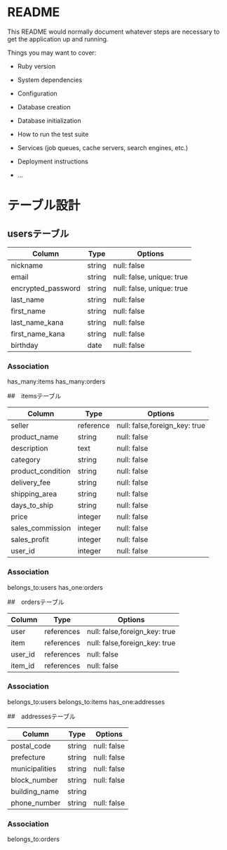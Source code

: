 # README

This README would normally document whatever steps are necessary to get the
application up and running.

Things you may want to cover:

* Ruby version

* System dependencies

* Configuration

* Database creation

* Database initialization

* How to run the test suite

* Services (job queues, cache servers, search engines, etc.)

* Deployment instructions

* ...

# テーブル設計

## usersテーブル

| Column                   | Type   | Options                   |
| ------------------       | ------ | -----------               |
| nickname                 | string | null: false               |
| email                    | string | null: false, unique: true |
| encrypted_password       | string | null: false, unique: true |
| last_name                | string | null: false               |
| first_name               | string | null: false               |
| last_name_kana           | string | null: false               |
| first_name_kana          | string | null: false               |
| birthday                 | date   | null: false               |

### Association
has_many:items
has_many:orders

##　itemsテーブル

| Column                | Type       | Options                        |
| ------------------    | ------     | -----------                    |
| seller                | reference  | null: false,foreign_key: true  |
| product_name          | string     | null: false                    |
| description           | text       | null: false                    |
| category              | string     | null: false                    |
| product_condition     | string     | null: false                    |
| delivery_fee          | string     | null: false                    |
| shipping_area         | string     | null: false                    |
| days_to_ship          | string     | null: false                    |
| price                 | integer    | null: false                    |
| sales_commission      | integer    | null: false                    |
| sales_profit          | integer    | null: false                    |
| user_id               | integer    | null: false                    |

### Association
belongs_to:users
has_one:orders

##　ordersテーブル

| Column                | Type       | Options                        |
| ------------------    | ------     | -----------                    |
| user                  | references | null: false,foreign_key: true  |
| item                  | references | null: false,foreign_key: true  |
| user_id               | references | null: false                    |
| item_id               | references | null: false                    |

### Association
belongs_to:users
belongs_to:items
has_one:addresses

##　addressesテーブル

| Column                | Type       | Options                        |
| ------------------    | ------     | -----------                    |
| postal_code           | string     | null: false                    |
| prefecture            | string     | null: false                    |
| municipalities        | string     | null: false                    |
| block_number          | string     | null: false                    |
| building_name         | string     |                                |
| phone_number          | string     | null: false                    |

### Association
belongs_to:orders
